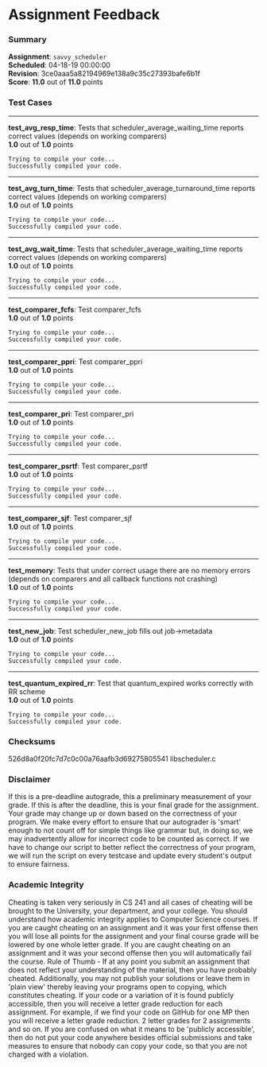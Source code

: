 # Assignment Feedback

### Summary

**Assignment**: `savvy_scheduler`  
**Scheduled**: 04-18-19 00:00:00  
**Revision**: 3ce0aaa5a82194969e138a9c35c27393bafe6b1f  
**Score**: **11.0** out of **11.0** points

### Test Cases
---

**test_avg_resp_time**: Tests that scheduler_average_waiting_time reports correct values (depends on working comparers)  
**1.0** out of **1.0** points
```
Trying to compile your code...
Successfully compiled your code.
```
---

**test_avg_turn_time**: Tests that scheduler_average_turnaround_time reports correct values (depends on working comparers)  
**1.0** out of **1.0** points
```
Trying to compile your code...
Successfully compiled your code.
```
---

**test_avg_wait_time**: Tests that scheduler_average_waiting_time reports correct values (depends on working comparers)  
**1.0** out of **1.0** points
```
Trying to compile your code...
Successfully compiled your code.
```
---

**test_comparer_fcfs**: Test comparer_fcfs  
**1.0** out of **1.0** points
```
Trying to compile your code...
Successfully compiled your code.
```
---

**test_comparer_ppri**: Test comparer_ppri  
**1.0** out of **1.0** points
```
Trying to compile your code...
Successfully compiled your code.
```
---

**test_comparer_pri**: Test comparer_pri  
**1.0** out of **1.0** points
```
Trying to compile your code...
Successfully compiled your code.
```
---

**test_comparer_psrtf**: Test comparer_psrtf  
**1.0** out of **1.0** points
```
Trying to compile your code...
Successfully compiled your code.
```
---

**test_comparer_sjf**: Test comparer_sjf  
**1.0** out of **1.0** points
```
Trying to compile your code...
Successfully compiled your code.
```
---

**test_memory**: Tests that under correct usage there are no memory errors (depends on comparers and all callback functions not crashing)  
**1.0** out of **1.0** points
```
Trying to compile your code...
Successfully compiled your code.
```
---

**test_new_job**: Test scheduler_new_job fills out job->metadata  
**1.0** out of **1.0** points
```
Trying to compile your code...
Successfully compiled your code.
```
---

**test_quantum_expired_rr**: Test that quantum_expired works correctly with RR scheme  
**1.0** out of **1.0** points
```
Trying to compile your code...
Successfully compiled your code.
```
### Checksums

526d8a0f20fc7d7c0c00a76aafb3d69275805541 libscheduler.c


### Disclaimer
If this is a pre-deadline autograde, this a preliminary measurement of your grade.
If this is after the deadline, this is your final grade for the assignment.
Your grade may change up or down based on the correctness of your program.
We make every effort to ensure that our autograder is 'smart' enough to not count off
for simple things like grammar but, in doing so, we may inadvertently allow for
incorrect code to be counted as correct.
If we have to change our script to better reflect the correctness of your program,
we will run the script on every testcase and update every student's output to ensure fairness.



### Academic Integrity
Cheating is taken very seriously in CS 241 and all cases of cheating will be brought to the University, your department, and your college.
You should understand how academic integrity applies to Computer Science courses.
If you are caught cheating on an assignment and it was your first offense then you will lose all points for the assignment and your final course
grade will be lowered by one whole letter grade. If you are caught cheating on an assignment and it was your second offense then you will automatically fail the course.
Rule of Thumb - If at any point you submit an assignment that does not reflect your understanding of the material, then you have probably cheated.
Additionally, you may not publish your solutions or leave them in 'plain view' thereby leaving your programs open to copying, which constitutes cheating.
If your code or a variation of it is found publicly accessible, then you will receive a letter grade reduction for each assignment.
For example, if we find your code on GitHub for one MP then you will receive a letter grade reduction. 2 letter grades for 2 assignments and so on.
If you are confused on what it means to be 'publicly accessible', then do not put your code anywhere besides official submissions and take measures
to ensure that nobody can copy your code, so that you are not charged with a violation.


